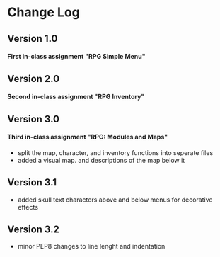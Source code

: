 # Change Log
## Version 1.0
#### First in-class assignment "RPG Simple Menu"
## Version 2.0
#### Second in-class assignment "RPG Inventory"
## Version 3.0
#### Third in-class assignment "RPG: Modules and Maps"
- split the map, character, and inventory functions into seperate files
- added a visual map. and descriptions of the map below it
## Version 3.1
- added skull text characters above and below menus for decorative effects
## Version 3.2
- minor PEP8 changes to line lenght and indentation